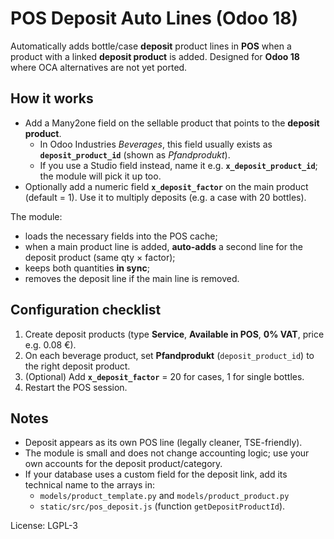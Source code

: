 # POS Deposit Auto Lines (Odoo 18)

Automatically adds bottle/case **deposit** product lines in **POS** when a product with a linked **deposit product** is added.
Designed for **Odoo 18** where OCA alternatives are not yet ported.

## How it works
- Add a Many2one field on the sellable product that points to the **deposit product**.
  - In Odoo Industries *Beverages*, this field usually exists as **`deposit_product_id`** (shown as *Pfandprodukt*).
  - If you use a Studio field instead, name it e.g. **`x_deposit_product_id`**; the module will pick it up too.
- Optionally add a numeric field **`x_deposit_factor`** on the main product (default = 1). Use it to multiply deposits (e.g. a case with 20 bottles).

The module:
- loads the necessary fields into the POS cache;
- when a main product line is added, **auto-adds** a second line for the deposit product (same qty × factor);
- keeps both quantities **in sync**;
- removes the deposit line if the main line is removed.

## Configuration checklist
1. Create deposit products (type **Service**, **Available in POS**, **0% VAT**, price e.g. 0.08 €).
2. On each beverage product, set **Pfandprodukt** (`deposit_product_id`) to the right deposit product.
3. (Optional) Add **`x_deposit_factor`** = 20 for cases, 1 for single bottles.
4. Restart the POS session.

## Notes
- Deposit appears as its own POS line (legally cleaner, TSE-friendly).
- The module is small and does not change accounting logic; use your own accounts for the deposit product/category.
- If your database uses a custom field for the deposit link, add its technical name to the arrays in:
  - `models/product_template.py` and `models/product_product.py`
  - `static/src/pos_deposit.js` (function `getDepositProductId`).

License: LGPL-3